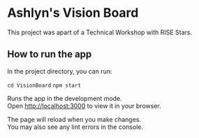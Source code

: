 # Ashlyn's Vision Board

This project was apart of a Technical Workshop with RISE Stars.

## How to run the app 

In the project directory, you can run: 

`cd VisionBoard`
`npm start`

Runs the app in the development mode.\
Open [http://localhost:3000](http://localhost:3000) to view it in your browser.

The page will reload when you make changes.\
You may also see any lint errors in the console.

